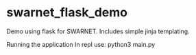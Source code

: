 # swarnet_flask_demo
Demo using flask for SWARNET. Includes simple jinja templating.

Running the application
In repl use:  python3 main.py
  


